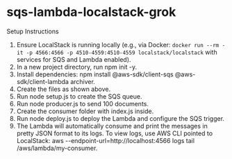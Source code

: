 # sqs-lambda-localstack-grok

Setup Instructions

1) Ensure LocalStack is running locally (e.g., via Docker: `docker run --rm -it -p 4566:4566 -p 4510-4559:4510-4559 localstack/localstack` with services for SQS and Lambda enabled).
2) In a new project directory, run npm init -y.
3) Install dependencies: npm install @aws-sdk/client-sqs @aws-sdk/client-lambda archiver.
4) Create the files as shown above.
5) Run node setup.js to create the SQS queue.
6) Run node producer.js to send 100 documents.
7) Create the consumer folder with index.js inside.
8) Run node deploy.js to deploy the Lambda and configure the SQS trigger.
9) The Lambda will automatically consume and print the messages in pretty JSON format to its logs. To view logs, use AWS CLI pointed to LocalStack: aws --endpoint-url=http://localhost:4566 logs tail /aws/lambda/my-consumer.
